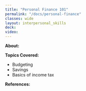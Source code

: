 ```yaml
---
title: "Personal Finance 101"
permalink: "/docs/personal-finance"
classes: wide
layout: interpersonal_skills
deck:
video:
---
```


**About:**

**Topics Covered:**

- Budgeting
- Savings
- Basics of income tax

**References:**
